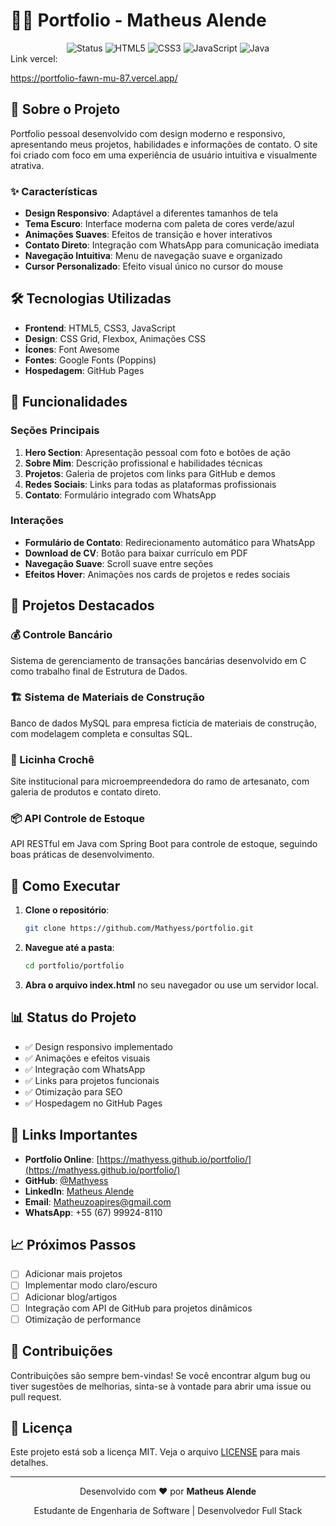 # 👨‍💻 Portfolio - Matheus Alende

<div align="center">
  <img src="https://img.shields.io/badge/Status-Online-brightgreen" alt="Status">
  <img src="https://img.shields.io/badge/HTML5-E34F26?style=for-the-badge&logo=html5&logoColor=white" alt="HTML5">
  <img src="https://img.shields.io/badge/CSS3-1572B6?style=for-the-badge&logo=css3&logoColor=white" alt="CSS3">
  <img src="https://img.shields.io/badge/JavaScript-F7DF1E?style=for-the-badge&logo=javascript&logoColor=black" alt="JavaScript">
  <img src="https://img.shields.io/badge/Java-ED8B00?style=for-the-badge&logo=openjdk&logoColor=white" alt="Java">
</div>
Link vercel:

https://portfolio-fawn-mu-87.vercel.app/

## 🚀 Sobre o Projeto

Portfolio pessoal desenvolvido com design moderno e responsivo, apresentando meus projetos, habilidades e informações de contato. O site foi criado com foco em uma experiência de usuário intuitiva e visualmente atrativa.

### ✨ Características

- **Design Responsivo**: Adaptável a diferentes tamanhos de tela
- **Tema Escuro**: Interface moderna com paleta de cores verde/azul
- **Animações Suaves**: Efeitos de transição e hover interativos
- **Contato Direto**: Integração com WhatsApp para comunicação imediata
- **Navegação Intuitiva**: Menu de navegação suave e organizado
- **Cursor Personalizado**: Efeito visual único no cursor do mouse

## 🛠️ Tecnologias Utilizadas

- **Frontend**: HTML5, CSS3, JavaScript
- **Design**: CSS Grid, Flexbox, Animações CSS
- **Ícones**: Font Awesome
- **Fontes**: Google Fonts (Poppins)
- **Hospedagem**: GitHub Pages

## 📱 Funcionalidades

### Seções Principais

1. **Hero Section**: Apresentação pessoal com foto e botões de ação
2. **Sobre Mim**: Descrição profissional e habilidades técnicas
3. **Projetos**: Galeria de projetos com links para GitHub e demos
4. **Redes Sociais**: Links para todas as plataformas profissionais
5. **Contato**: Formulário integrado com WhatsApp

### Interações

- **Formulário de Contato**: Redirecionamento automático para WhatsApp
- **Download de CV**: Botão para baixar currículo em PDF
- **Navegação Suave**: Scroll suave entre seções
- **Efeitos Hover**: Animações nos cards de projetos e redes sociais

## 🎯 Projetos Destacados

### 💰 Controle Bancário
Sistema de gerenciamento de transações bancárias desenvolvido em C como trabalho final de Estrutura de Dados.

### 🏗️ Sistema de Materiais de Construção
Banco de dados MySQL para empresa fictícia de materiais de construção, com modelagem completa e consultas SQL.

### 🧶 Licinha Crochê
Site institucional para microempreendedora do ramo de artesanato, com galeria de produtos e contato direto.

### 📦 API Controle de Estoque
API RESTful em Java com Spring Boot para controle de estoque, seguindo boas práticas de desenvolvimento.

## 🚀 Como Executar

1. **Clone o repositório**:
   ```bash
   git clone https://github.com/Mathyess/portfolio.git
   ```

2. **Navegue até a pasta**:
   ```bash
   cd portfolio/portfolio
   ```

3. **Abra o arquivo index.html** no seu navegador ou use um servidor local.

## 📊 Status do Projeto

- ✅ Design responsivo implementado
- ✅ Animações e efeitos visuais
- ✅ Integração com WhatsApp
- ✅ Links para projetos funcionais
- ✅ Otimização para SEO
- ✅ Hospedagem no GitHub Pages

## 🔗 Links Importantes

- **Portfolio Online**: [https://mathyess.github.io/portfolio/](https://mathyess.github.io/portfolio/)
- **GitHub**: [@Mathyess](https://github.com/Mathyess)
- **LinkedIn**: [Matheus Alende](https://www.linkedin.com/in/matheus-alende-26384a278/)
- **Email**: Matheuzoapires@gmail.com
- **WhatsApp**: +55 (67) 99924-8110

## 📈 Próximos Passos

- [ ] Adicionar mais projetos
- [ ] Implementar modo claro/escuro
- [ ] Adicionar blog/artigos
- [ ] Integração com API de GitHub para projetos dinâmicos
- [ ] Otimização de performance

## 🤝 Contribuições

Contribuições são sempre bem-vindas! Se você encontrar algum bug ou tiver sugestões de melhorias, sinta-se à vontade para abrir uma issue ou pull request.

## 📄 Licença

Este projeto está sob a licença MIT. Veja o arquivo [LICENSE](LICENSE) para mais detalhes.

---

<div align="center">
  <p>Desenvolvido com ❤️ por <strong>Matheus Alende</strong></p>
  <p>Estudante de Engenharia de Software | Desenvolvedor Full Stack</p>
</div>
